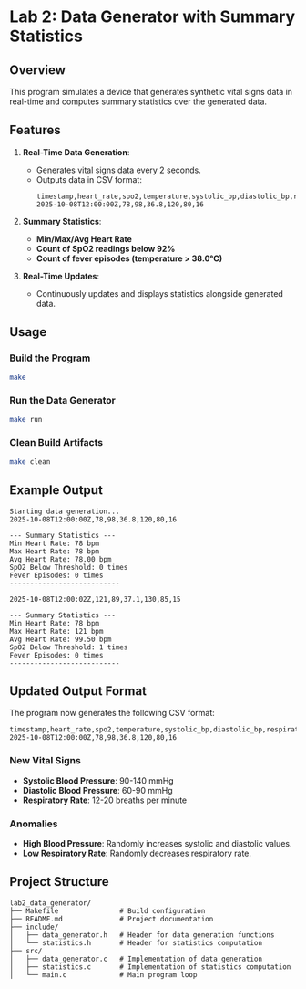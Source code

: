 # Lab 2: Data Generator with Summary Statistics

## Overview
This program simulates a device that generates synthetic vital signs data in real-time and computes summary statistics over the generated data.

## Features
1. **Real-Time Data Generation**:
   - Generates vital signs data every 2 seconds.
   - Outputs data in CSV format:
     ```csv
     timestamp,heart_rate,spo2,temperature,systolic_bp,diastolic_bp,respiratory_rate
     2025-10-08T12:00:00Z,78,98,36.8,120,80,16
     ```

2. **Summary Statistics**:
   - **Min/Max/Avg Heart Rate**
   - **Count of SpO2 readings below 92%**
   - **Count of fever episodes (temperature > 38.0°C)**

3. **Real-Time Updates**:
   - Continuously updates and displays statistics alongside generated data.

## Usage

### Build the Program
```bash
make
```

### Run the Data Generator
```bash
make run
```

### Clean Build Artifacts
```bash
make clean
```

## Example Output
```
Starting data generation...
2025-10-08T12:00:00Z,78,98,36.8,120,80,16

--- Summary Statistics ---
Min Heart Rate: 78 bpm
Max Heart Rate: 78 bpm
Avg Heart Rate: 78.00 bpm
SpO2 Below Threshold: 0 times
Fever Episodes: 0 times
---------------------------

2025-10-08T12:00:02Z,121,89,37.1,130,85,15

--- Summary Statistics ---
Min Heart Rate: 78 bpm
Max Heart Rate: 121 bpm
Avg Heart Rate: 99.50 bpm
SpO2 Below Threshold: 1 times
Fever Episodes: 0 times
---------------------------
```

## Updated Output Format
The program now generates the following CSV format:
```csv
timestamp,heart_rate,spo2,temperature,systolic_bp,diastolic_bp,respiratory_rate
2025-10-08T12:00:00Z,78,98,36.8,120,80,16
```

### New Vital Signs
- **Systolic Blood Pressure**: 90-140 mmHg
- **Diastolic Blood Pressure**: 60-90 mmHg
- **Respiratory Rate**: 12-20 breaths per minute

### Anomalies
- **High Blood Pressure**: Randomly increases systolic and diastolic values.
- **Low Respiratory Rate**: Randomly decreases respiratory rate.

## Project Structure
```
lab2_data_generator/
├── Makefile               # Build configuration
├── README.md              # Project documentation
├── include/
│   ├── data_generator.h   # Header for data generation functions
│   └── statistics.h       # Header for statistics computation
├── src/
│   ├── data_generator.c   # Implementation of data generation
│   ├── statistics.c       # Implementation of statistics computation
│   └── main.c             # Main program loop
```